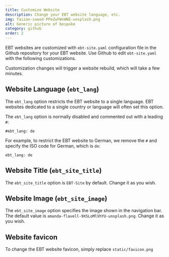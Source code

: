 ```yaml
---
title: Customize Website
description: Change your EBT website language, etc.
img: faizan-saeed-PPeZwFWnWNE-unsplash.png
alt: Generic picture of bespoke
category: github
order: 2
---
```


EBT websites are customized with `ebt-site.yaml` configuration file
in the Github repository for your EBT website.
Use Github to edit `ebt-site.yaml` with the following customizations.

Customization changes will trigger a website rebuild, 
which will take a few minutes.

## Website Language (`ebt_lang`)
The `ebt_lang` option restricts the EBT website
to a single language.
EBT websites dedicated to a single country or language
will often set this option. 

The `ebt_lang` option is normally disabled
and commented out with a leading `#`:

`#ebt_lang: de`

For example, to restrict the EBT website to German,
we remove the `#` and
specify the ISO code for German, which is `de`:

`ebt_lang: de`

## Website Title (`ebt_site_title`)
The `ebt_site_title` option is `EBT-Site` by default.
Change it as you wish.

## Website Image (`ebt_site_image`)
The `ebt_site_image` option specifies the image
shown in the navigation bar. 
The default value is `amanda-flavell-9XSLoMlVhYU-unsplash.png`.
Change it as you wish.

## Website favicon
To change the EBT website favicon, simply replace `static/favicon.png`
